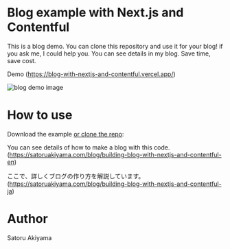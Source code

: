 # Blog example with Next.js and Contentful

This is a blog demo. You can clone this repository and use it for your blog! if you ask me, I could help you. You can see details in my blog. Save time, save cost.

Demo (https://blog-with-nextjs-and-contentful.vercel.app/)

![blog demo image](https://i.imgur.com/vpbAmi1.png)

# How to use

Download the example [or clone the repo](https://github.com/SatoruAkiyama/blog-with-nextjs-and-contentful):

You can see details of how to make a blog with this code. (https://satoruakiyama.com/blog/building-blog-with-nextjs-and-contentful-en)

ここで、詳しくブログの作り方を解説しています。 (https://satoruakiyama.com/blog/building-blog-with-nextjs-and-contentful-ja)

# Author

Satoru Akiyama
